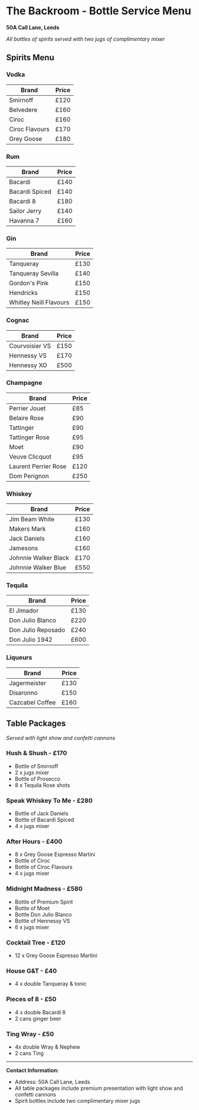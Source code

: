 # The Backroom - Bottle Service Menu
**50A Call Lane, Leeds**

*All bottles of spirits served with two jugs of complimentary mixer*

## Spirits Menu

### Vodka
| Brand | Price |
|-------|-------|
| Smirnoff | £120 |
| Belvedere | £160 |
| Ciroc | £160 |
| Ciroc Flavours | £170 |
| Grey Goose | £180 |

### Rum
| Brand | Price |
|-------|-------|
| Bacardi | £140 |
| Bacardi Spiced | £140 |
| Bacardi 8 | £180 |
| Sailor Jerry | £140 |
| Havanna 7 | £160 |

### Gin
| Brand | Price |
|-------|-------|
| Tanqueray | £130 |
| Tanqueray Sevilla | £140 |
| Gordon's Pink | £150 |
| Hendricks | £150 |
| Whitley Neill Flavours | £150 |

### Cognac
| Brand | Price |
|-------|-------|
| Courvoisier VS | £150 |
| Hennessy VS | £170 |
| Hennessy XO | £500 |

### Champagne
| Brand | Price |
|-------|-------|
| Perrier Jouet | £85 |
| Belaire Rose | £90 |
| Tattinger | £90 |
| Tattinger Rose | £95 |
| Moet | £90 |
| Veuve Clicquot | £95 |
| Laurent Perrier Rose | £120 |
| Dom Perignon | £250 |

### Whiskey
| Brand | Price |
|-------|-------|
| Jim Beam White | £130 |
| Makers Mark | £160 |
| Jack Daniels | £160 |
| Jamesons | £160 |
| Johnnie Walker Black | £170 |
| Johnnie Walker Blue | £550 |

### Tequila
| Brand | Price |
|-------|-------|
| El Jimador | £130 |
| Don Julio Blanco | £220 |
| Don Julio Reposado | £240 |
| Don Julio 1942 | £600 |

### Liqueurs
| Brand | Price |
|-------|-------|
| Jagermeister | £130 |
| Disaronno | £150 |
| Cazcabel Coffee | £160 |

## Table Packages
*Served with light show and confetti cannons*

### Hush & Shush - £170
- Bottle of Smirnoff
- 2 x jugs mixer
- Bottle of Prosecco
- 8 x Tequila Rose shots

### Speak Whiskey To Me - £280
- Bottle of Jack Daniels
- Bottle of Bacardi Spiced
- 4 x jugs mixer

### After Hours - £400
- 8 x Grey Goose Espresso Martini
- Bottle of Ciroc
- Bottle of Ciroc Flavours
- 4 x jugs mixer

### Midnight Madness - £580
- Bottle of Premium Spirit
- Bottle of Moet
- Bottle Don Julio Blanco
- Bottle of Hennessy VS
- 6 x jugs mixer

### Cocktail Tree - £120
- 12 x Grey Goose Espresso Martini

### House G&T - £40
- 4 x double Tanqueray & tonic

### Pieces of 8 - £50
- 4 x double Bacardi 8
- 2 cans ginger beer

### Ting Wray - £50
- 4x double Wray & Nephew
- 2 cans Ting

---

**Contact Information:**
- Address: 50A Call Lane, Leeds
- All table packages include premium presentation with light show and confetti cannons
- Spirit bottles include two complimentary mixer jugs